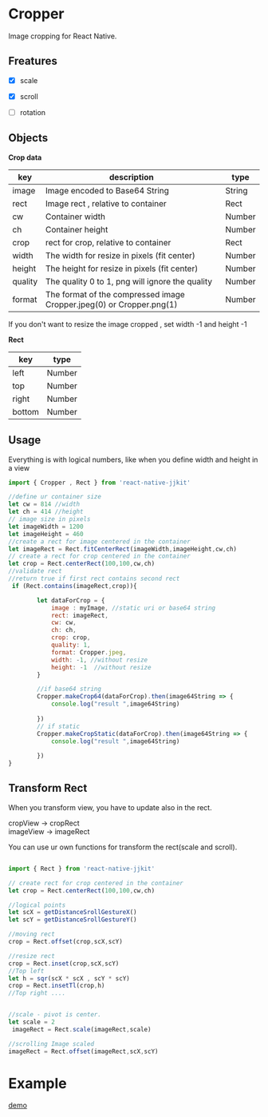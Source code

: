 # Cropper

Image cropping  for React Native.


## Freatures

- [x] scale
- [x] scroll
- [ ] rotation




## Objects

**Crop data**

| key | description | type |
| --- | --- | --- |
| image | Image encoded to Base64 String | String | 
| rect | Image rect , relative to container | Rect | 
| cw |  Container width | Number | 
| ch | Container height | Number | 
| crop | rect for crop, relative to container | Rect | 
| width | The width for resize in pixels (fit center)  | Number |
| height | The height for resize in pixels (fit center) | Number |
| quality | The quality 0 to 1, png will ignore the quality | Number |
| format |The format of the compressed image Cropper.jpeg(0) or Cropper.png(1)  | Number |

If you don't want to resize the image cropped , set width -1 and height -1

**Rect** 


| key | type |
| --- | --- |
| left | Number | 
| top |  Number | 
| right |  Number | 
| bottom |  Number | 



## Usage

Everything is with logical numbers, like when you define width and height in a view

```javascript
import { Cropper , Rect } from 'react-native-jjkit'

//define ur container size
let cw = 814 //width
let ch = 414 //height
// image size in pixels
let imageWidth = 1200
let imageHeight = 460
//create a rect for image centered in the container
let imageRect = Rect.fitCenterRect(imageWidth,imageHeight,cw,ch)
// create a rect for crop centered in the container
let crop = Rect.centerRect(100,100,cw,ch)
//validate rect
//return true if first rect contains second rect
 if (Rect.contains(imageRect,crop)){

        let dataForCrop = {
            image : myImage, //static uri or base64 string
            rect: imageRect,
            cw: cw,
            ch: ch,
            crop: crop,
            quality: 1,
            format: Cropper.jpeg,
            width: -1, //without resize
            height: -1  //without resize
        }

        //if base64 string
        Cropper.makeCrop64(dataForCrop).then(image64String => {
            console.log("result ",image64String)
           
        })
        // if static
        Cropper.makeCropStatic(dataForCrop).then(image64String => {
            console.log("result ",image64String)
           
        })
}


```

## Transform Rect

When you transform view, you have to update also in the rect.

cropView -> cropRect  
imageView -> imageRect

You can use ur own functions for transform the rect(scale and scroll).

```javascript

import { Rect } from 'react-native-jjkit'

// create rect for crop centered in the container
let crop = Rect.centerRect(100,100,cw,ch)

//logical points
let scX = getDistanceSrollGestureX()
let scY = getDistanceSrollGestureY()

//moving rect
crop = Rect.offset(crop,scX,scY)

//resize rect
crop = Rect.inset(crop,scX,scY)
//Top left
let h = sqr(scX * scX , scY * scY)
crop = Rect.insetTl(crop,h)
//Top right ....


//scale - pivot is center.
let scale = 2
 imageRect = Rect.scale(imageRect,scale)

//scrolling Image scaled
imageRect = Rect.offset(imageRect,scX,scY)


```

# Example

[demo](https://github.com/Only-IceSoul/canal/tree/master/demos/RNCropper)